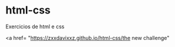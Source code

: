 # html-css
 Exercicios de html e css

 <a href= "https://zxxdavixxz.github.io/html-css/the new challenge"
